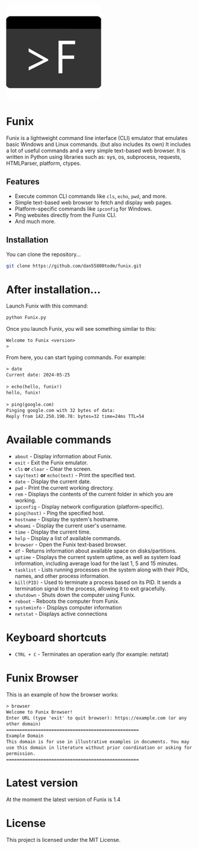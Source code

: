![funixpnghigh](https://github.com/dan55800todm/funix/blob/master/assets/funixpnghigh.png)
# Funix

Funix is ​​a lightweight command line interface (CLI) emulator that emulates basic Windows and Linux commands. (but also includes its own) It includes a lot of useful commands and a very simple text-based web browser. It is written in Python using libraries such as: sys, os, subprocess, requests, HTMLParser, platform, ctypes.

## Features

- Execute common CLI commands like `cls`, `echo`, `pwd`, and more.
- Simple text-based web browser to fetch and display web pages.
- Platform-specific commands like `ipconfig` for Windows.
- Ping websites directly from the Funix CLI.
- And much more.

## Installation

You can clone the repository...

   ```sh
   git clone https://github.com/dan55800todm/funix.git
```
# After installation...
Launch Funix with this command:
   ```sh
python Funix.py
```
Once you launch Funix, you will see something similar to this:
```plaintext
Welcome to Funix <version>
>
```
From here, you can start typing commands. For example:
```plaintext
> date
Current date: 2024-05-25

> echo(hello, funix!)
hello, funix!

> ping(google.com)
Pinging google.com with 32 bytes of data:
Reply from 142.250.190.78: bytes=32 time=24ms TTL=54
```
# Available commands
- `about` - Display information about Funix.
- `exit` - Exit the Funix emulator.
- `cls` **or** `clear` - Clear the screen.
- `say(text)` **or** `echo(text)` - Print the specified text.
- `date` - Display the current date.
- `pwd` - Print the current working directory.
- `rem` - Displays the contents of the current folder in which you are working.
- `ipconfig` - Display network configuration (platform-specific).
- `ping(host)` - Ping the specified host.
- `hostname` - Display the system's hostname.
- `whoami` - Display the current user's username.
- `time` - Display the current time.
- `help` - Display a list of available commands.
- `browser` - Open the Funix text-based browser.
- `df` - Returns information about available space on disks/partitions.
- `uptime` - Displays the current system uptime, as well as system load information, including average load for the last 1, 5 and 15 minutes.
- `tasklist` - Lists running processes on the system along with their PIDs, names, and other process information.
- `kill(PID)` - Used to terminate a process based on its PID. It sends a termination signal to the process, allowing it to exit gracefully.
- `shutdown` - Shuts down the computer using Funix.
- `reboot` - Reboots the computer from Funix.
- `systeminfo` - Displays computer information
- `netstat` - Displays active connections
# Keyboard shortcuts
- `CTRL + C` - Terminates an operation early (for example: netstat)
# Funix Browser
This is an example of how the browser works:
```plaintext
> browser
Welcome to Funix Browser!
Enter URL (type 'exit' to quit browser): https://example.com (or any other domain)
==================================================
Example Domain
This domain is for use in illustrative examples in documents. You may use this domain in literature without prior coordination or asking for permission.
==================================================
```
# Latest version
At the moment the latest version of Funix is ​​1.4

# License
This project is licensed under the MIT License.
